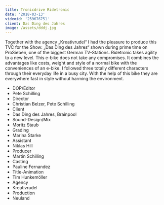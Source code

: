 ```yaml
---
title: Tronicdrive Ridetronic
date: '2018-03-13'
videoid: '259676751'
client: Das Ding des Jahres
image: /assets/dddj.jpg
---
```


Together with the agency „Kreativrudel“ I had the pleasure to produce this TVC for the Show: „Das Ding des Jahres“ shown during prime time on ProSieben, one of the biggest German TV-Stations. 
Ridetronic takes agility to a new level. This e-bike does not take any compromises. It combines the advantages like costs, weight and style of a normal bike with the conveniences of an e-bike. I followed three totally different characters through their everyday life in a busy city. With the help of this bike they are everywhere fast in style without harming the environment. 

* DOP/Editor
* Pete Schilling
* Director
* Christian Belzer, Pete Schilling
* Client
* Das Ding des Jahres, Brainpool
* Sound-Design/Mix
* Moritz Staub
* Grading
* Marina Starke
* Assistant
* Niklas Hill
* Producer
* Martin Schilling
* Casting
* Pauline Fernandez
* Title-Animation
* Tim Hunkemöller
* Agency
* Kreativrudel
* Production
* Neuland

